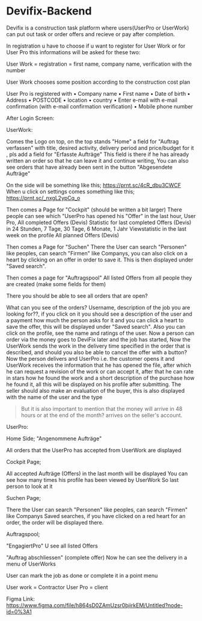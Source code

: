 # Devifix-Backend

Devifix is a construction task platform where users(UserPro or UserWork) can put out task or order offers and recieve or pay after completion.

In registration u have to choose if u want to register for User Work or for User Pro this informations will be asked for these two:

User Work = registration = first name, company name, verification with the number

User Work chooses some position according to the construction cost plan


User Pro is registered with
• Company name
• First name
• Date of birth
• Address
• POSTCODE
• location
• country
• Enter e-mail with e-mail confirmation (with e-mail confirmation verification)
• Mobile phone number


After Login Screen:


UserWork:

Comes the Logo on top, on the top stands "Home" a field for "Auftrag verfassen" with title, desired activity, delivery period and price/budget for it , pls add a field for "Erfasste Aufträge" This field is there if he has already written an order so that he can leave it and continue writing, 
You can also see orders that have already been sent in the button "Abgesendete Aufträge"

On the side will be something like this; https://prnt.sc/4cR_dbu3CWCF
When u click on settings comes something like this; https://prnt.sc/_nxgL2ypCq_o

Then comes a Page for "Cockpit" (should be written a bit larger)
There people can see which "UserPro has opened his "Offer" in the last hour,
User Pro, All completed Offers (Devis)
Statistic for last completed Offers (Devis) in 24 Stunden, 7 Tage, 30 Tage, 6 Monate, 1 Jahr
Viewstatistic in the last week on the profile
All planned Offers (Devis)

Then comes a Page for "Suchen" 
There the User can search "Personen" like peoples, can search "Firmen" like Companys, you can also click on a heart by clicking on an offer in order to save it. This is then displayed under "Saved search".


Then comes a page for "Auftragspool" 
All listed Offers from all people they are created (make some fields for them)

There you should be able to see all orders that are open?

What can you see of the orders? Username, description of the job you are looking for??, if you click on it you should see a description of the user and a payment how much the person asks for it and you can click a heart to save the offer, this will be displayed under "Saved search". Also you can click on the profile, see the name and ratings of the user. Now a person can order via
the money goes to DeviFix later and the job has started,
Now the UserWork sends the work in the delivery time specified in the order that is described, and should you also be able to cancel the offer with a button? Now the person delivers and UserPro i.e. the customer opens it and UserWork receives the information that he has opened the file, after which he can request a revision of the work or can accept it,
after that he can rate in stars how he found the work and a short description of the purchase how he found it, all this will be displayed on his profile after submitting. The seller should also make an evaluation of the buyer, this is also displayed with the name of the user and the type
> But it is also important to mention that the money will arrive in 48 hours or at the end of the month? arrives on the seller's account.


UserPro:

Home Side;
"Angenommene Aufträge"

All orders that the UserPro has accepted from UserWork are displayed

Cockpit Page;

All accepted Aufträge (Offers) in the last month will be displayed
You can see how many times his profile has been viewed by UserWork
So last person to look at it

Suchen Page;

There the User can search "Personen" like peoples, can search "Firmen" like Companys
Saved searches, if you have clicked on a red heart for an order, the order will be displayed there.

Auftragspool;

"EngagiertPro" U see all listed Offers 


"Auftrag abschliessen" (complete offer)
Now he can see the delivery in a menu of UserWorks

User can mark the job as done or complete it in a point menu

User work = Contractor
User Pro =   client


Figma Link: https://www.figma.com/file/h864sD0ZAmUzsr0bjirkEM/Untitled?node-id=0%3A1


